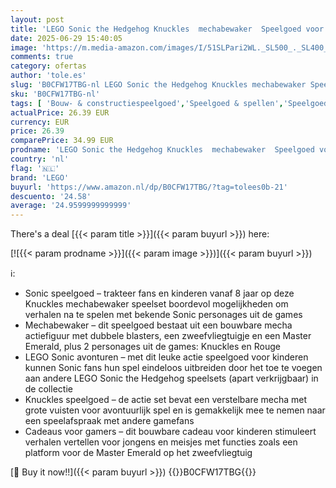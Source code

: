 ```yaml
---
layout: post
title: 'LEGO Sonic the Hedgehog Knuckles  mechabewaker  Speelgoed voor Kinderen  Personages uit de Games met Master Emerald  Leuk Cadeau voor Jongens en Meisjes vanaf 8 Jaar 76996'
date: 2025-06-29 15:40:05
image: 'https://m.media-amazon.com/images/I/51SLPari2WL._SL500_._SL400_.jpg'
comments: true
category: ofertas
author: 'tole.es'
slug: 'B0CFW17TBG-nl LEGO Sonic the Hedgehog Knuckles mechabewaker Speelgoed...'
sku: 'B0CFW17TBG-nl'
tags: [ 'Bouw- & constructiespeelgoed','Speelgoed & spellen','Speelgoedbouwsets','lego','🇳🇱', ]
actualPrice: 26.39 EUR
currency: EUR
price: 26.39
comparePrice: 34.99 EUR
prodname: 'LEGO Sonic the Hedgehog Knuckles  mechabewaker  Speelgoed voor Kinderen  Personages uit de Games met Master Emerald  Leuk Cadeau voor Jongens en Meisjes vanaf 8 Jaar 76996'
country: 'nl'
flag: '🇳🇱'
brand: 'LEGO'
buyurl: 'https://www.amazon.nl/dp/B0CFW17TBG/?tag=tolees0b-21'
descuento: '24.58'
average: '24.9599999999999'
---
```


There's a deal [{{< param title >}}]({{< param buyurl >}})  here:

[![{{< param prodname >}}]({{< param image >}})]({{< param buyurl >}})

ℹ️:

- Sonic speelgoed – trakteer fans en kinderen vanaf 8 jaar op deze Knuckles mechabewaker speelset boordevol mogelijkheden om verhalen na te spelen met bekende Sonic personages uit de games
- Mechabewaker – dit speelgoed bestaat uit een bouwbare mecha actiefiguur met dubbele blasters, een zweefvliegtuigje en een Master Emerald, plus 2 personages uit de games: Knuckles en Rouge
- LEGO Sonic avonturen – met dit leuke actie speelgoed voor kinderen kunnen Sonic fans hun spel eindeloos uitbreiden door het toe te voegen aan andere LEGO Sonic the Hedgehog speelsets (apart verkrijgbaar) in de collectie
- Knuckles speelgoed – de actie set bevat een verstelbare mecha met grote vuisten voor avontuurlijk spel en is gemakkelijk mee te nemen naar een speelafspraak met andere gamefans
- Cadeaus voor gamers – dit bouwbare cadeau voor kinderen stimuleert verhalen vertellen voor jongens en meisjes met functies zoals een platform voor de Master Emerald op het zweefvliegtuig

[🛒 Buy it now!!]({{< param buyurl >}})
{{<world>}}B0CFW17TBG{{</world>}}
